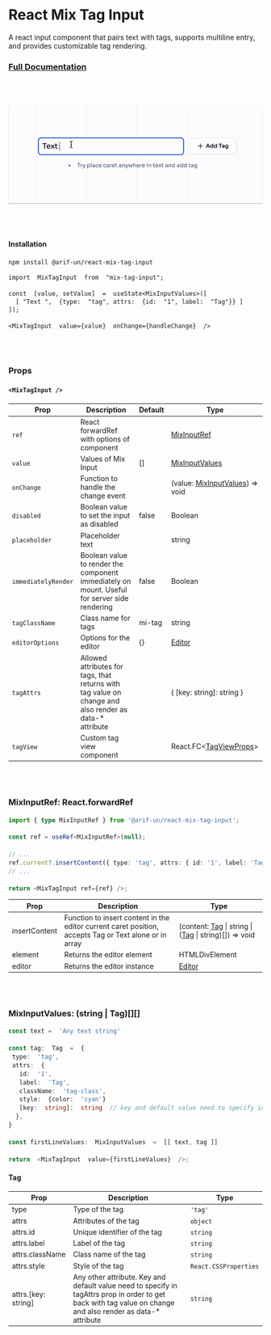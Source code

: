 # React Mix Tag Input

A react input component that pairs text with tags, supports multiline entry, and provides customizable tag rendering.

### [Full Documentation](https://arif-un.github.io/react-mix-tag-input/#custom-tag-view)

<br/>
<br/>

![mix tag input example](https://github.com/Arif-un/react-mix-tag-input/blob/master/example%20gif%20mix-tag-input.gif?raw=true)

<br/>
<br/>

####  Installation

```
npm install @arif-un/react-mix-tag-input
```

```
import  MixTagInput  from  "mix-tag-input";

const  [value, setValue]  =  useState<MixInputValues>([
  [ "Text ",  {type:  "tag", attrs:  {id:  "1", label:  "Tag"}} ]
]);

<MixTagInput  value={value}  onChange={handleChange}  />
```

<br/><br/>

### Props

#### `<MixTagInput />`

| Prop | Description | Default | Type |
|------|-------------|---------|------|
| `ref` | React forwardRef with options of component | | [MixInputRef](#mixinputref-reactforwardref) |
| `value` | Values of Mix Input | [] | [MixInputValues](#mixinputvalues--string--tag) |
| `onChange` | Function to handle the change event | | (value: [MixInputValues](#mixinputvalues--string--tag)) => void |
| `disabled` | Boolean value to set the input as disabled | false | Boolean |
| `placeholder` | Placeholder text | | string |
| `immediatelyRender` | Boolean value to render the component immediately on mount. Useful for server side rendering | false | Boolean |
| `tagClassName` | Class name for tags | mi-tag | string |
| `editorOptions` | Options for the editor | {} | [Editor](https://tiptap.dev/docs/editor/api/editor) |
| `tagAttrs` | Allowed attributes for tags, that returns with tag value on change and also render as data-* attribute | | { [key: string]: string } |
| `tagView` | Custom tag view component | | React.FC<[TagViewProps](https://tiptap.dev/docs/editor/extensions/custom-extensions/node-views/react#all-available-props)> |

<br/><br/>

### MixInputRef: React.forwardRef

```typescript
import { type MixInputRef } from '@arif-un/react-mix-tag-input';

const ref = useRef<MixInputRef>(null);

// ...
ref.current?.insertContent({ type: 'tag', attrs: { id: '1', label: 'Tag' } });
// ...

return <MixTagInput ref={ref} />;
```

| Prop | Description | Type |
|------|-------------|------|
| insertContent | Function to insert content in the editor current caret position, accepts Tag or Text alone or in array | (content: [Tag](#tag) \| string \| ([Tag](#tag) \| string)[]) => void |
| element | Returns the editor element | HTMLDivElement |
| editor | Returns the editor instance | [Editor](https://tiptap.dev/docs/editor/api/editor) |


<br/><br/>

### MixInputValues: (string | Tag)[][]

```typescript
const text =  'Any text string'

const tag:  Tag  =  {
 type:  'tag',
 attrs:  {
   id:  '1',
   label:  'Tag',
   className:  'tag-class',
   style:  {color:  'cyan'}
   [key:  string]:  string  // key and default value need to specify in 'tagAttrs' prop
  },
}

const firstLineValues:  MixInputValues  =  [[ text, tag ]]

return  <MixTagInput  value={firstLineValues}  />;
```

#### Tag
| Prop | Description | Type |
|------|-------------|------|
| type | Type of the tag | `'tag'` |
| attrs | Attributes of the tag | `object` |
| attrs.id | Unique identifier of the tag | `string` |
| attrs.label | Label of the tag | `string` |
| attrs.className | Class name of the tag | `string` |
| attrs.style | Style of the tag | `React.CSSProperties` |
| attrs.[key: string] | Any other attribute. Key and default value need to specify in tagAttrs prop in order to get back with tag value on change and also render as data-* attribute | `string` |



  